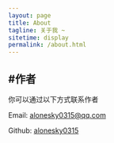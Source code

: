 ```yaml
---
layout: page
title: About
tagline: 关于我 ~
sitetime: display
permalink: /about.html
---
```


## #作者

你可以通过以下方式联系作者

Email: <a href="mailto:alonesky0315@qq.com">alonesky0315@qq.com</a>

Github: [alonesky0315](https://github.com/alonesky0315)
